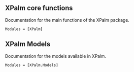 ## XPalm core functions
Documentation for the main functions of the XPalm package.

```@autodocs
Modules = [XPalm]
```

## XPalm Models

Documentation for the models available in XPalm.

```@autodocs
Modules = [XPalm.Models]
```
